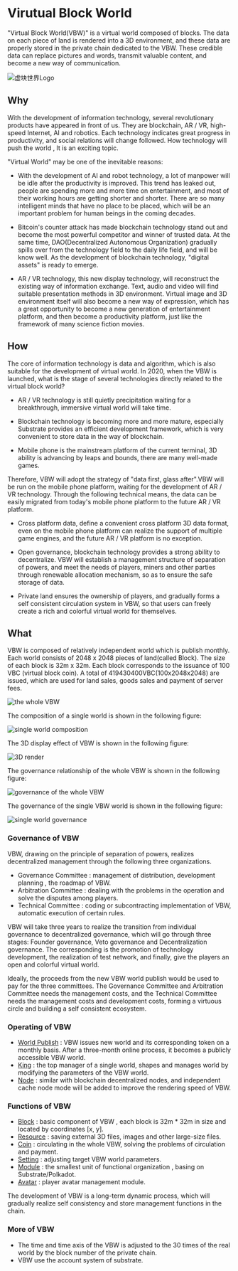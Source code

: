 # Virutual Block World

"Virtual Block World(VBW)" is a virtual world composed of blocks. The data on each piece of land is rendered into a 3D environment, and these data are properly stored in the private chain dedicated to the VBW. These credible data can replace pictures and words, transmit valuable content, and become a new way of communication.

![虚块世界Logo](/Users/fuzhongqiang/Desktop/www/VirtualBlockWorld/bluemap/static/logo.png)



## Why

With the development of information technology, several revolutionary products have appeared in front of us. They are blockchain, AR / VR, high-speed Internet, AI and robotics. Each technology indicates great progress in productivity, and social relations will change followed. How technology  will push the world , It is an exciting topic.

"Virtual World" may be one of the inevitable reasons:

* With the development of AI and robot technology, a lot of manpower will be idle after the productivity is improved. This trend has leaked out, people are spending more and more time on entertainment, and most of their working hours are getting shorter and shorter. There are so many intelligent minds that have no place to be placed, which will be an important problem for human beings in the coming decades.

* Bitcoin's counter attack has made blockchain technology stand out and become the most powerful competitor and winner of trusted data. At the same time, DAO(Decentralized Autonomous Organization) gradually spills over from the technology field to the daily life field, and will be know well. As the development of blockchain technology, "digital assets" is ready to emerge.

* AR / VR technology, this new display technology, will reconstruct the existing way of information exchange. Text, audio and video will find suitable presentation methods in 3D environment. Virtual image and 3D environment itself will also become a new way of expression, which has a great opportunity to become a new generation of entertainment platform, and then become a productivity platform, just like the framework of many science fiction movies.

  

## How

The core of information technology is data and algorithm, which is also suitable for the development of virtual world. In 2020, when the VBW is launched, what is the stage of several technologies directly related to the virtual block world?

* AR / VR technology is still quietly precipitation waiting for a breakthrough, immersive virtual world will take time.

* Blockchain technology is becoming more and more mature, especially Substrate provides an efficient development framework, which is very convenient to store data in the way of blockchain.

* Mobile phone is the mainstream platform of the current terminal, 3D ability is advancing by leaps and bounds, there are many well-made games.

  

Therefore, VBW will adopt the strategy of "data first, glass after".VBW will be run on the mobile phone platform, waiting for the development of AR / VR technology. Through the following technical means, the data can be easily migrated from today's mobile phone platform to the future AR / VR platform.

* Cross platform data, define a convenient cross platform 3D data format, even on the mobile phone platform can realize the support of multiple game engines, and the future AR / VR platform is no exception.

* Open governance, blockchain technology provides a strong ability to decentralize. VBW will establish a management structure of separation of powers, and meet the needs of players, miners and other parties through renewable allocation mechanism, so as to ensure the safe storage of data.

* Private land ensures the ownership of players, and gradually forms a self consistent circulation system in VBW, so that users can freely create a rich and colorful virtual world for themselves.

  

## What

VBW is composed of relatively independent world which is publish monthly. Each world consists of 2048 x 2048 pieces of land(called Block). The size of each block is 32m x 32m. Each block corresponds to the issuance of 100 VBC (virtual block coin). A total of 419430400VBC(100x2048x2048) are issued, which are used for land sales, goods sales and payment of server fees.

![the whole VBW](static/vbw_en.jpg)

The composition of a single world is shown in the following figure:

![single world composition](static/single_en.jpg)

The 3D display effect of VBW is shown in the following figure:

![3D render](static/summary_cn.jpg)

The governance relationship of the whole VBW is shown in the following figure:

![governance of the whole VBW](static/relation_en.jpg)

The governance of the single VBW world is shown in the following figure:

![single world governance](/Users/fuzhongqiang/Desktop/www/VirtualBlockWorld/bluemap/static/governance_cn.jpg)

### Governance of VBW

VBW, drawing on the principle of separation of powers, realizes decentralized management through the following three organizations.

* Governance Committee : management of distribution, development planning , the roadmap of VBW.
* Arbitration Committee : dealing with the problems in the operation and solve the disputes among players.
* Technical Committee : coding or subcontracting  implementation of VBW, automatic execution of certain rules.

VBW will take three years to realize the transition from individual governance to decentralized governance, which will go through three stages: Founder governance, Veto governance and Decentralization governance. The corresponding is the promotion of technology development, the realization of test network, and finally, give the players an open and colorful virtual world.

Ideally, the proceeds from the new VBW world publish would be used to pay for the three committees. The Governance Committee and Arbitration Committee needs the management costs, and the Technical Committee needs the management costs and development costs, forming a virtuous circle and building a self consistent ecosystem.



### Operating of VBW

* [World Publish](en/publish.md) : VBW issues new world and its corresponding token on a monthly basis. After a three-month online process, it becomes a publicly accessible VBW world.
* [King](en/king.md) : the top manager of a single world, shapes and manages  world by modifying the parameters of the VBW world.
* [Node](en/node.md) : similar with blockchain decentralized nodes, and independent cache node mode will be added to improve the rendering speed of VBW.



### Functions of VBW

* [Block](en/block.md) : basic component of VBW , each block is 32m * 32m in size and located by coordinates [x, y].
* [Resource](en/resource.md) : saving external 3D files, images and other large-size files.
* [Coin](en/coin.md) : circulating in the whole VBW, solving the problems of circulation and payment.
* [Setting](en/world.md) : adjusting target VBW world parameters.
* [Module](en/module.md) : the smallest unit of functional organization , basing on Substrate/Polkadot.
* [Avatar](en/avatar.md) : player avatar management module.

The development of VBW is a long-term dynamic process, which will gradually realize self consistency and store management functions in the chain.



### More of VBW

* The time and time axis of the VBW is adjusted to the 30 times of the real world by the block number of the private chain.
* VBW use the account system of substrate.

